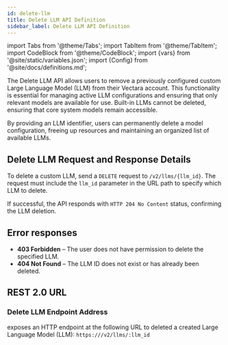 ```yaml
---
id: delete-llm
title: Delete LLM API Definition
sidebar_label: Delete LLM API Definition
---
```


import Tabs from '@theme/Tabs';
import TabItem from '@theme/TabItem';
import CodeBlock from '@theme/CodeBlock';
import {vars} from '@site/static/variables.json';
import {Config} from '@site/docs/definitions.md';

The Delete LLM API allows users to remove a previously configured custom Large 
Language Model (LLM) from their Vectara account. This functionality is 
essential for managing active LLM configurations and ensuring that only 
relevant models are available for use. Built-in LLMs cannot be deleted, 
ensuring that core system models remain accessible.

By providing an LLM identifier, users can permanently delete a model 
configuration, freeing up resources and maintaining an organized list of 
available LLMs.

## Delete LLM Request and Response Details

To delete a custom LLM, send a `DELETE` request to `/v2/llms/{llm_id}`. The 
request must include the `llm_id` parameter in the URL path to specify which 
LLM to delete.

If successful, the API responds with `HTTP 204 No Content` status, confirming 
the LLM deletion.

## Error responses
* **403 Forbidden** – The user does not have permission to delete the specified LLM.
* **404 Not Found** – The LLM ID does not exist or has already been deleted.

## REST 2.0 URL

### Delete LLM Endpoint Address

<Config v="names.product"/> exposes an HTTP endpoint at the following URL to 
deleted a created Large Language Model (LLM):
<code>https://<Config v="domains.rest.indexing"/>/v2/llms/:llm_id</code>
